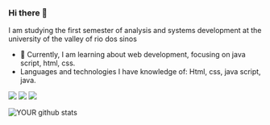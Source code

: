 ### Hi there 👋
I am studying the first semester of analysis and systems development at the university of the valley of rio dos sinos
- 🌱 Currently, I am learning about web development, focusing on java script, html, css.
- Languages ​​and technologies I have knowledge of: Html, css, java script, java.

[<img src="https://img.shields.io/badge/linkedin-%230077B5.svg?&style=for-the-badge&logo=linkedin&logoColor=white" />](https://www.linkedin.com/in/amonrareis/) [<img src = "https://img.shields.io/badge/instagram-%23E4405F.svg?&style=for-the-badge&logo=instagram&logoColor=white">](https://www.instagram.com/reis_amonra/) [<img src = "https://img.shields.io/badge/facebook-%231877F2.svg?&style=for-the-badge&logo=facebook&logoColor=white">](https://www.facebook.com/amonra.reisdesouza)



![YOUR github stats](https://github-readme-stats.vercel.app/api?username=AmonraReis)


